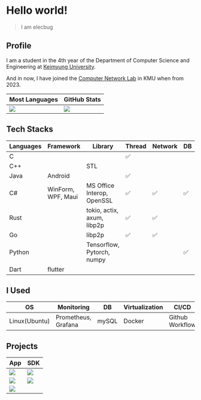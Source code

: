 # Hello world!
> I am elecbug
>

## Profile

I am a student in the 4th year of the Department of Computer Science and Engineering at [Keimyung University](https://www.kmu.ac.kr/).

And in now, I have joined the [Computer Network Lab](http://comnet.kmu.ac.kr) in KMU when from 2023.

|Most Languages|GitHub Stats|
|--------------|------------|
|![](https://github-readme-stats.vercel.app/api/top-langs/?username=elecbug&layout=compact&langs_count=8&hide=makefile,cmake&theme=dracula&icon_color=3f3fff&title_color=ffffff&bg_color=1f1f1f)|![](https://github-readme-stats.vercel.app/api?username=elecbug&count_private=true&show_icons=true&rank_icon=github&theme=dracula&icon_color=3f3fff&title_color=ffffff&include_all_commits=true&bg_color=1f1f1f)|

## Tech Stacks

|Languages|Framework|Library|Thread|Network|DB|
|---------|---------|-------|------|-------|--|
|C|||✅|||
|C++||STL||||
|Java|Android||✅||||
|C#|WinForm, WPF, Maui|MS Office Interop, OpenSSL|✅|✅|✅|
|Rust||tokio, actix, axum, libp2p|✅|✅||
|Go||libp2p|✅|✅||
|Python||Tensorflow, Pytorch, numpy|||✅|
|Dart|flutter||||

## I Used

|OS|Monitoring|DB|Virtualization|CI/CD|
|--|----------|--|--------------|-----|
|Linux(Ubuntu)|Prometheus, Grafana|mySQL|Docker|Github Workflow|

## Projects

|App|SDK|
|-|-|
|[![](https://github-readme-stats.vercel.app/api/pin/?username=elecbug&repo=PDF&theme=dracula&icon_color=3f3fff&title_color=ffffff&bg_color=1f1f1f)](https://github.com/elecbug/PDF)|[![](https://github-readme-stats.vercel.app/api/pin/?username=elecbug&repo=Perceptron&theme=dracula&icon_color=3f3fff&title_color=ffffff&bg_color=1f1f1f)](https://github.com/elecbug/Perceptron)|
|[![](https://github-readme-stats.vercel.app/api/pin/?username=elecbug&repo=Monitoring&theme=dracula&icon_color=3f3fff&title_color=ffffff&bg_color=1f1f1f)](https://github.com/elecbug/Monitoring)|[![](https://github-readme-stats.vercel.app/api/pin/?username=elecbug&repo=FileDB.Net&theme=dracula&icon_color=3f3fff&title_color=ffffff&bg_color=1f1f1f)](https://github.com/elecbug/FileDB.Net)|
|[![](https://github-readme-stats.vercel.app/api/pin/?username=elecbug&repo=BlueTelephone&theme=dracula&icon_color=3f3fff&title_color=ffffff&bg_color=1f1f1f)](https://github.com/elecbug/BlueTelephone)||
